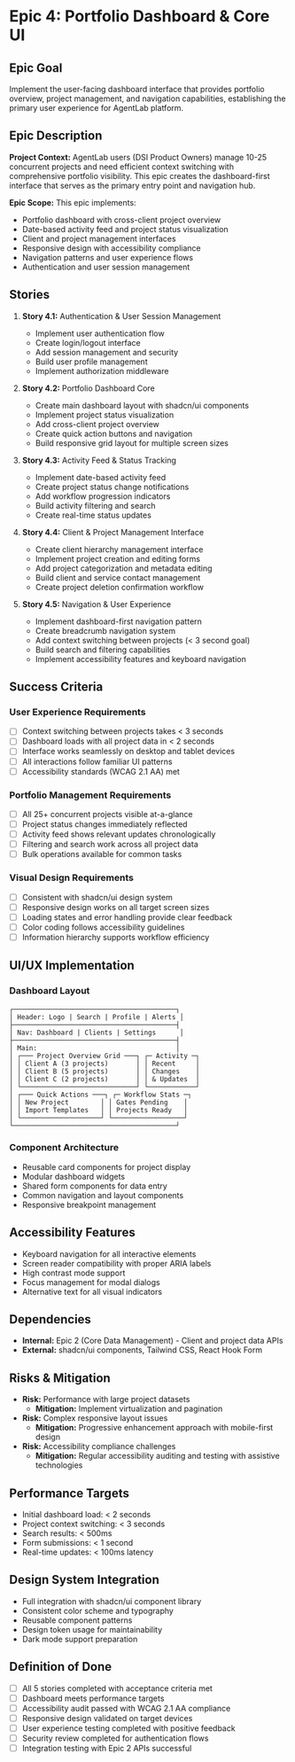# Epic 4: Portfolio Dashboard & Core UI

## Epic Goal
Implement the user-facing dashboard interface that provides portfolio overview, project management, and navigation capabilities, establishing the primary user experience for AgentLab platform.

## Epic Description

**Project Context:**
AgentLab users (DSI Product Owners) manage 10-25 concurrent projects and need efficient context switching with comprehensive portfolio visibility. This epic creates the dashboard-first interface that serves as the primary entry point and navigation hub.

**Epic Scope:**
This epic implements:
- Portfolio dashboard with cross-client project overview
- Date-based activity feed and project status visualization
- Client and project management interfaces
- Responsive design with accessibility compliance
- Navigation patterns and user experience flows
- Authentication and user session management

## Stories

1. **Story 4.1:** Authentication & User Session Management
   - Implement user authentication flow
   - Create login/logout interface
   - Add session management and security
   - Build user profile management
   - Implement authorization middleware

2. **Story 4.2:** Portfolio Dashboard Core
   - Create main dashboard layout with shadcn/ui components
   - Implement project status visualization
   - Add cross-client project overview
   - Create quick action buttons and navigation
   - Build responsive grid layout for multiple screen sizes

3. **Story 4.3:** Activity Feed & Status Tracking
   - Implement date-based activity feed
   - Create project status change notifications
   - Add workflow progression indicators
   - Build activity filtering and search
   - Create real-time status updates

4. **Story 4.4:** Client & Project Management Interface
   - Create client hierarchy management interface
   - Implement project creation and editing forms
   - Add project categorization and metadata editing
   - Build client and service contact management
   - Create project deletion confirmation workflow

5. **Story 4.5:** Navigation & User Experience
   - Implement dashboard-first navigation pattern
   - Create breadcrumb navigation system
   - Add context switching between projects (< 3 second goal)
   - Build search and filtering capabilities
   - Implement accessibility features and keyboard navigation

## Success Criteria

### User Experience Requirements
- [ ] Context switching between projects takes < 3 seconds
- [ ] Dashboard loads with all project data in < 2 seconds
- [ ] Interface works seamlessly on desktop and tablet devices
- [ ] All interactions follow familiar UI patterns
- [ ] Accessibility standards (WCAG 2.1 AA) met

### Portfolio Management Requirements
- [ ] All 25+ concurrent projects visible at-a-glance
- [ ] Project status changes immediately reflected
- [ ] Activity feed shows relevant updates chronologically
- [ ] Filtering and search work across all project data
- [ ] Bulk operations available for common tasks

### Visual Design Requirements
- [ ] Consistent with shadcn/ui design system
- [ ] Responsive design works on all target screen sizes
- [ ] Loading states and error handling provide clear feedback
- [ ] Color coding follows accessibility guidelines
- [ ] Information hierarchy supports workflow efficiency

## UI/UX Implementation

### Dashboard Layout
```
┌─────────────────────────────────────────┐
│ Header: Logo | Search | Profile | Alerts │
├─────────────────────────────────────────┤
│ Nav: Dashboard | Clients | Settings      │
├─────────────────────────────────────────┤
│ Main:                                   │
│ ┌─── Project Overview Grid ───┐ ┌─ Activity ─┐
│ │ Client A (3 projects)       │ │ Recent     │
│ │ Client B (5 projects)       │ │ Changes    │
│ │ Client C (2 projects)       │ │ & Updates  │
│ └─────────────────────────────┘ └────────────┘
│ ┌─── Quick Actions ───┐ ┌─ Workflow Stats ─┐
│ │ New Project        │ │ Gates Pending    │
│ │ Import Templates   │ │ Projects Ready   │
│ └────────────────────┘ └──────────────────┘
└─────────────────────────────────────────┘
```

### Component Architecture
- Reusable card components for project display
- Modular dashboard widgets
- Shared form components for data entry
- Common navigation and layout components
- Responsive breakpoint management

## Accessibility Features
- Keyboard navigation for all interactive elements
- Screen reader compatibility with proper ARIA labels
- High contrast mode support
- Focus management for modal dialogs
- Alternative text for all visual indicators

## Dependencies
- **Internal:** Epic 2 (Core Data Management) - Client and project data APIs
- **External:** shadcn/ui components, Tailwind CSS, React Hook Form

## Risks & Mitigation
- **Risk:** Performance with large project datasets
  - **Mitigation:** Implement virtualization and pagination
- **Risk:** Complex responsive layout issues
  - **Mitigation:** Progressive enhancement approach with mobile-first design
- **Risk:** Accessibility compliance challenges
  - **Mitigation:** Regular accessibility auditing and testing with assistive technologies

## Performance Targets
- Initial dashboard load: < 2 seconds
- Project context switching: < 3 seconds
- Search results: < 500ms
- Form submissions: < 1 second
- Real-time updates: < 100ms latency

## Design System Integration
- Full integration with shadcn/ui component library
- Consistent color scheme and typography
- Reusable component patterns
- Design token usage for maintainability
- Dark mode support preparation

## Definition of Done
- [ ] All 5 stories completed with acceptance criteria met
- [ ] Dashboard meets performance targets
- [ ] Accessibility audit passed with WCAG 2.1 AA compliance
- [ ] Responsive design validated on target devices
- [ ] User experience testing completed with positive feedback
- [ ] Security review completed for authentication flows
- [ ] Integration testing with Epic 2 APIs successful